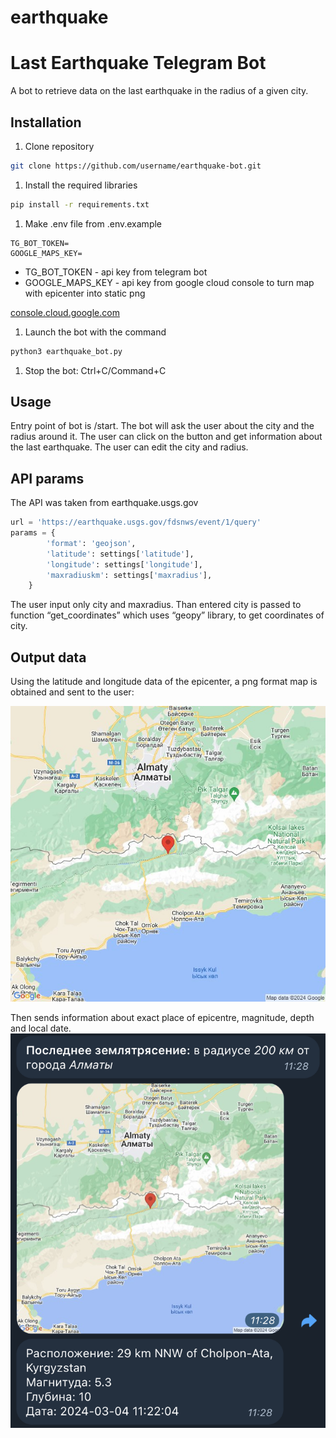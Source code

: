 # earthquake

# Last Earthquake Telegram Bot

A bot to retrieve data on the last earthquake in the radius of a given city.

## Installation

1. Clone repository

```bash
git clone https://github.com/username/earthquake-bot.git
```

1. Install the required libraries

```bash
pip install -r requirements.txt
```

1. Make .env file from .env.example

```
TG_BOT_TOKEN=
GOOGLE_MAPS_KEY=
```

- TG_BOT_TOKEN - api key from telegram bot
- GOOGLE_MAPS_KEY - api key from google cloud console to turn map with epicenter into static png

[console.cloud.google.com](http://console.cloud.google.com/)

1. Launch the bot with the command

```bash
python3 earthquake_bot.py
```

1. Stop the bot: Ctrl+C/Command+C

## Usage

Entry point of bot is /start. The bot will ask the user about the city and the radius around it. The user can click on the button and get information about the last earthquake. The user can edit the city and radius.

## API params

The API was taken from earthquake.usgs.gov

```python
url = 'https://earthquake.usgs.gov/fdsnws/event/1/query'
params = {
        'format': 'geojson',
        'latitude': settings['latitude'],
        'longitude': settings['longitude'],
        'maxradiuskm': settings['maxradius'],
    }    
```

The user input only city and maxradius. Than entered city is passed to function “get_coordinates” which uses “geopy” library, to get coordinates of city.

## Output data

Using the latitude and longitude data of the epicenter, a png format map is obtained and sent to the user:

![eqalm.jpg](img/eqalm.jpg)

Then sends information about exact place of epicentre, magnitude, depth and local date.
![info.jpg](img/info.png)